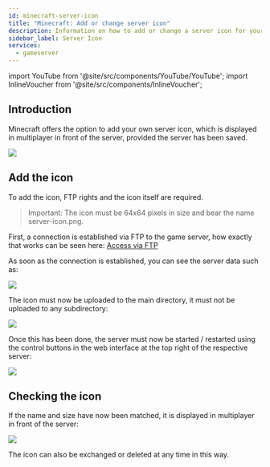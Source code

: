 ```yaml
---
id: minecraft-server-icon
title: "Minecraft: Add or change server icon"
description: Information on how to add or change a server icon for your Minecraft server from ZAP-Hosting - ZAP-Hosting.com documentation
sidebar_label: Server Icon
services:
  - gameserver
---
```


import YouTube from '@site/src/components/YouTube/YouTube';
import InlineVoucher from '@site/src/components/InlineVoucher';


## Introduction
Minecraft offers the option to add your own server icon, which is displayed in multiplayer in front of the server, provided the server has been saved.

![](https://screensaver01.zap-hosting.com/index.php/s/zFQLZmRrLWrKN7r/preview)

<YouTube videoId="m5mpKcd9Ur0" imageSrc="https://screensaver01.zap-hosting.com/index.php/s/5EzyAm8SzqDemqf/preview" title="How to change the ICON on your Minecraft Server " description="Feel like you understand better when you see things in action? We’ve got you! Dive into our video that breaks it all down for you. Whether you're in a rush or just prefer to soak up information in the most engaging way possible!"/>

<InlineVoucher />

## Add the icon

To add the icon, FTP rights and the icon itself are required.

>Important: The icon must be 64x64 pixels in size and bear the name server-icon.png. 

First, a connection is established via FTP to the game server, how exactly that works can be seen here: [Access via FTP](gameserver-ftpaccess.md)

As soon as the connection is established, you can see the server data such as:

![](https://screensaver01.zap-hosting.com/index.php/s/jKDxAfWzgiepiTE/preview)

The icon must now be uploaded to the main directory, it must not be uploaded to any subdirectory:

![](https://screensaver01.zap-hosting.com/index.php/s/dNWE4W5KQ8XgsQs/preview)

Once this has been done, the server must now be started / restarted using the control buttons in the web interface at the top right of the respective server:

![](https://screensaver01.zap-hosting.com/index.php/s/D4RGqboisxJoBa9/preview)

## Checking the icon 

If the name and size have now been matched, it is displayed in multiplayer in front of the server:

![](https://screensaver01.zap-hosting.com/index.php/s/qzoySiJAPReZDfc/preview)

The icon can also be exchanged or deleted at any time in this way.
